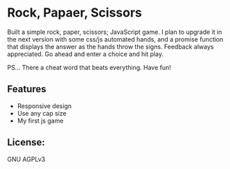 # Rock, Papaer, Scissors

Built a simple rock, paper, scissors; JavaScript game. I plan to upgrade it in the next version with some css/js automated hands, and a promise function that displays the answer as the hands throw the signs.  Feedback always appreciated.  Go ahead and enter a choice and hit play.  

PS... There a cheat word that beats everything.  Have fun!

## Features
* Responsive design
* Use any cap size
* My first js game

## License: 
GNU AGPLv3